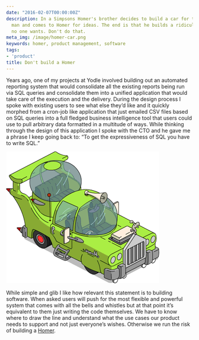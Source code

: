 ```yaml
---
date: "2016-02-07T00:00:00Z"
description: In a Simpsons Homer's brother decides to build a car for the average
  man and comes to Homer for ideas. The end is that he builds a ridiculous car that
  no one wants. Don't do that.
meta_img: /image/homer-car.png
keywords: homer, product management, software
tags:
- 'product'
title: Don't build a Homer
---
```


Years ago, one of my projects at Yodle involved building out an automated reporting system that would consolidate all the existing reports being run via SQL queries and consolidate them into a unified application that would take care of the execution and the delivery. During the design process I spoke with existing users to see what else they’d like and it quickly morphed from a cron-job like application that just emailed CSV files based on SQL queries into a full fledged business intelligence tool that users could use to pull arbitrary data formatted in a multitude of ways. While thinking through the design of this application I spoke with the CTO and he gave me a phrase I keep going back to: “To get the expressiveness of SQL you have to write SQL.”

<div class="right10">
  <a href="http://simpsons.wikia.com/wiki/The_Homer">
    <img src="/image/homer-car.png" alt="The Homer" data-width="413" data-height="356" data-layout="responsive" />
  </a>
</div>

While simple and glib I like how relevant this statement is to building software. When asked users will push for the most flexible and powerful system that comes with all the bells and whistles but at that point it’s equivalent to them just writing the code themselves. We have to know where to draw the line and understand what the use cases our product needs to support and not just everyone’s wishes. Otherwise we run the risk of building a [Homer](http://simpsons.wikia.com/wiki/The_Homer).
